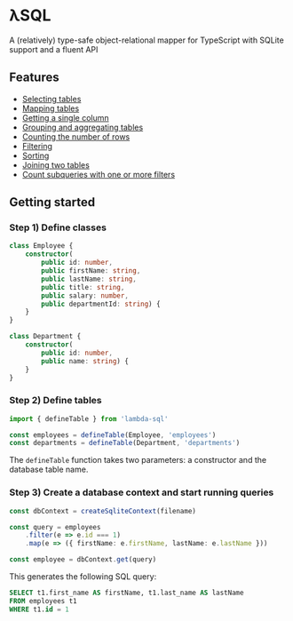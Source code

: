 # λSQL

A (relatively) type-safe object-relational mapper for TypeScript with SQLite support and a fluent API

## Features
- [Selecting tables](doc/Selection.md)
- [Mapping tables](doc/Mapping.md)
- [Getting a single column](doc/Getting.md)
- [Grouping and aggregating tables](doc/Grouping_Aggregation.md)
- [Counting the number of rows](doc/Counting.md)
- [Filtering](doc/Filtering.md)
- [Sorting](doc/Sorting.md)
- [Joining two tables](doc/Joins.md)
- [Count subqueries with one or more filters](doc/Subqueries.md)

## Getting started

### Step 1) Define classes

```typescript
class Employee {
    constructor(
        public id: number,
        public firstName: string,
        public lastName: string,
        public title: string,
        public salary: number,
        public departmentId: string) {
    }
}

class Department {
    constructor(
        public id: number,
        public name: string) {
    }
}
```

### Step 2) Define tables

```typescript
import { defineTable } from 'lambda-sql'

const employees = defineTable(Employee, 'employees')
const departments = defineTable(Department, 'departments')
```

The `defineTable` function takes two parameters: a constructor and the database table name.

### Step 3) Create a database context and start running queries

```typescript
const dbContext = createSqliteContext(filename)

const query = employees
    .filter(e => e.id === 1)
    .map(e => ({ firstName: e.firstName, lastName: e.lastName }))

const employee = dbContext.get(query)
```

This generates the following SQL query:

```sql
SELECT t1.first_name AS firstName, t1.last_name AS lastName
FROM employees t1
WHERE t1.id = 1
```